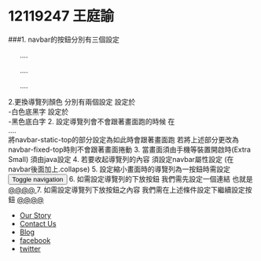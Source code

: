 # 12119247 王庭諭

###1.	navbar的按鈕分別有三個設定
<ul class=’nav nav-tabs’>….</ul>
<ul class=’nav nav-pills’>….</ul>
<ul class=’nav nav-navbar-nav navbar-right’>….</ul>
2.更換導覽列顏色 分別有兩個設定
設定於 <div class=’container navbar navbar-default’> -白色底黑字
設定於 <div class=’container navbar navbar-inverse’> -黑色底白字
2.	設定導覽列會不會跟著畫面跑的時候
在<div class=’navbar navbar-default navbar-static-top’>….</div>
將navbar-static-top的部分設定為如此時會跟著畫面跑
若將上述部分更改為navbar-fixed-top時則不會跟著畫面捲動
3.	當畫面須由手機等裝置開啟時(Extra Small) 須由java設定
4.	若要收起導覽列的內容 須設定navbar屬性設定 (在navbar後面加上.collapse)
5.	設定縮小畫面時的導覽列為一按鈕時需設定
<button type=’button’ class=’navbar-toggle’>
 <span class=’sr-only’>Toggle navigation</span>
 <span class=’icon-bar’></span>
 <span class=’icon-bar’></span>
</button>
6.	如需設定導覽列的下放按鈕
我們需先設定一個連結 也就是
<a href=’#’>@@@@ <span class=’caret’></span></a>
7.	如需設定導覽列下放按鈕之內容
我們需在上述條件設定下繼續設定按鈕
<a href=’#’>@@@@ <span class=’caret’></span></a>
<ul>
 <li><a href=’story.html>Our Story</a></li>
 <li><a href=’contact.html>Contact Us</a></li>
 <li><a href=’/blog>Blog</a></li>
 <li><a href=’臉書連結>facebook</a></li>
 <li><a href=’推特連結>twitter</a></li>
</ul> 

